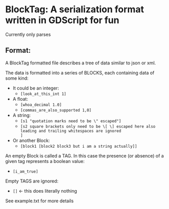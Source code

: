 # BlockTag: A serialization format written in GDScript for fun

Currently only parses

## Format:
  A BlockTag formatted file describes a tree of data similar to json or xml.
  
  The data is formatted into a series of BLOCKS, each containing data of some kind:
- It could be an integer:
  - `[look_at_this_int 1]`
- A float:
  - `[whoa_decimal 1.0]`
  - `[commas_are_also_supported 1,0]`
- A string:
  - `[s1 "quotation marks need to be \" escaped"]`
  - `[s2 square brackets only need to be \[ \] escaped here also leading and trailing whitespaces are ignored                     ]`
- Or another Block:
  - `[block1 [block2 block3 but i am a string actually]]`

An empty Block is called a TAG. In this case the presence (or absence) of a given tag represents a boolean value:
- `[i_am_true]`
  
Empty TAGS are ignored:

- `[]` <- this does literally nothing


See example.txt for more details
